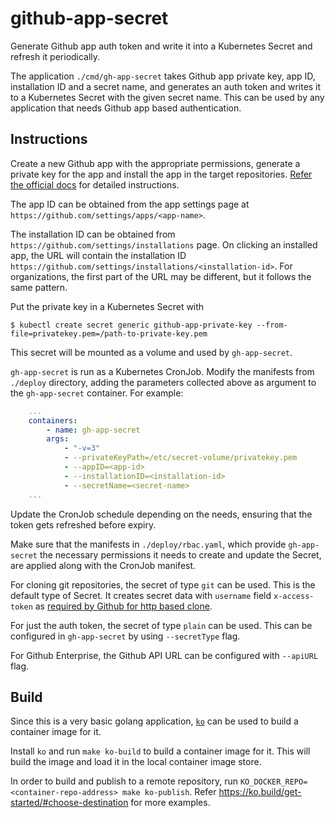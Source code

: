# github-app-secret

Generate Github app auth token and write it into a Kubernetes Secret and refresh
it periodically.

The application `./cmd/gh-app-secret` takes Github app private key, app ID, 
installation ID and a secret name, and generates an auth token and writes it to
a Kubernetes Secret with the given secret name. This can be used by any
application that needs Github app based authentication.

## Instructions

Create a new Github app with the appropriate permissions, generate a private key
for the app and install the app in the target repositories. [Refer the official
docs](https://docs.github.com/en/developers/apps/building-github-apps/authenticating-with-github-apps#accessing-api-endpoints-as-a-github-app)
for detailed instructions.

The app ID can be obtained from the app settings page at
`https://github.com/settings/apps/<app-name>`.

The installation ID can be obtained from
`https://github.com/settings/installations` page. On clicking an installed app,
the URL will contain the installation ID
`https://github.com/settings/installations/<installation-id>`. For
organizations, the first part of the URL may be different, but it follows the
same pattern.

Put the private key in a Kubernetes Secret with

```shell
$ kubectl create secret generic github-app-private-key --from-file=privatekey.pem=/path-to-private-key.pem
```

This secret will be mounted as a volume and used by `gh-app-secret`.

`gh-app-secret` is run as a Kubernetes CronJob. Modify the manifests from
`./deploy` directory, adding the parameters collected above as argument to the
`gh-app-secret` container. For example:

```yaml
    ...
    containers:
        - name: gh-app-secret
        args:
            - "-v=3"
            - --privateKeyPath=/etc/secret-volume/privatekey.pem
            - --appID=<app-id>
            - --installationID=<installation-id>
            - --secretName=<secret-name>
    ...
```

Update the CronJob schedule depending on the needs, ensuring that the token gets
refreshed before expiry.

Make sure that the manifests in `./deploy/rbac.yaml`, which provide
`gh-app-secret` the necessary permissions it needs to create and update the
Secret, are applied along with the CronJob manifest.

For cloning git repositories, the secret of type `git` can be used. This is the
default type of Secret. It creates secret data with `username` field
`x-access-token` as [required by Github for http based clone](https://docs.github.com/en/developers/apps/building-github-apps/authenticating-with-github-apps#http-based-git-access-by-an-installation).

For just the auth token, the secret of type `plain` can be used. This can be
configured in `gh-app-secret` by using `--secretType` flag.

For Github Enterprise, the Github API URL can be configured with `--apiURL`
flag.

## Build

Since this is a very basic golang application, [`ko`](https://ko.build/) can be
used to build a container image for it.

Install `ko` and run `make ko-build` to build a container image for it. This
will build the image and load it in the local container image store.

In order to build and publish to a remote repository, run
`KO_DOCKER_REPO=<container-repo-address> make ko-publish`. Refer
https://ko.build/get-started/#choose-destination for more examples.
